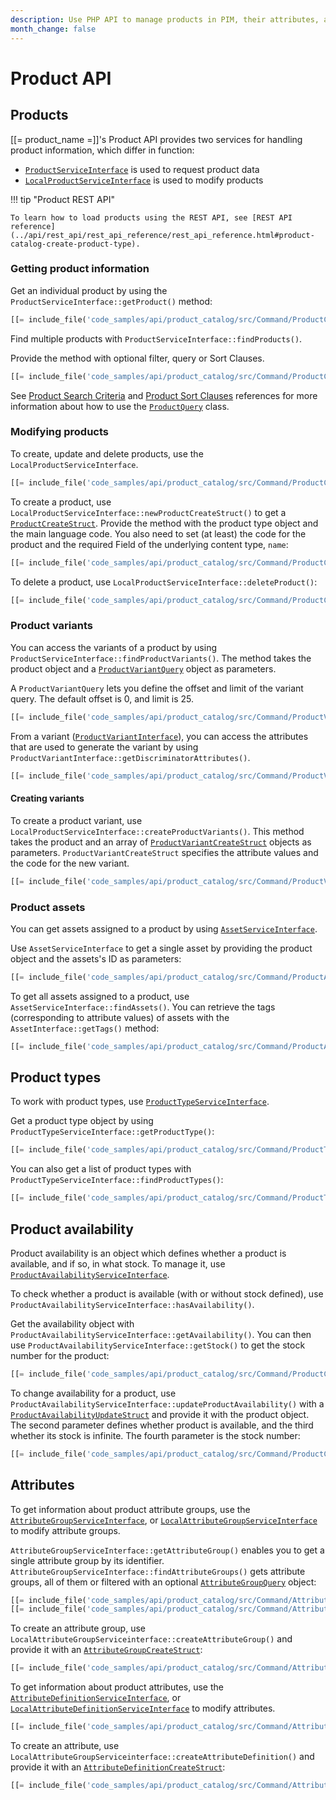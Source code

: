 ```yaml
---
description: Use PHP API to manage products in PIM, their attributes, availability and prices.
month_change: false
---
```


# Product API

## Products

[[= product_name =]]'s Product API provides two services for handling product information, which differ in function:

- [`ProductServiceInterface`](../api/php_api/php_api_reference/classes/Ibexa-Contracts-ProductCatalog-ProductServiceInterface.html) is used to request product data
- [`LocalProductServiceInterface`](../api/php_api/php_api_reference/classes/Ibexa-Contracts-ProductCatalog-Local-LocalProductServiceInterface.html) is used to modify products

!!! tip "Product REST API"

    To learn how to load products using the REST API, see [REST API reference](../api/rest_api/rest_api_reference/rest_api_reference.html#product-catalog-create-product-type).

### Getting product information

Get an individual product by using the `ProductServiceInterface::getProduct()` method:

``` php
[[= include_file('code_samples/api/product_catalog/src/Command/ProductCommand.php', 68, 71) =]]
```

Find multiple products with `ProductServiceInterface::findProducts()`.

Provide the method with optional filter, query or Sort Clauses.

``` php
[[= include_file('code_samples/api/product_catalog/src/Command/ProductCommand.php', 72, 82) =]]
```

See [Product Search Criteria](product_search_criteria.md) and [Product Sort Clauses](product_sort_clauses.md) references for more information about how to use the [`ProductQuery`](../api/php_api/php_api_reference/classes/Ibexa-Contracts-ProductCatalog-Values-Product-ProductQuery.html) class.

### Modifying products

To create, update and delete products, use the `LocalProductServiceInterface`.

``` php
[[= include_file('code_samples/api/product_catalog/src/Command/ProductCommand.php', 93, 97) =]]
```

To create a product, use `LocalProductServiceInterface::newProductCreateStruct()` to get a [`ProductCreateStruct`](../api/php_api/php_api_reference/classes/Ibexa-Contracts-ProductCatalog-Local-Values-Product-ProductCreateStruct.html).
Provide the method with the product type object and the main language code.
You also need to set (at least) the code for the product and the required Field of the underlying content type, `name`:

``` php
[[= include_file('code_samples/api/product_catalog/src/Command/ProductCommand.php', 83, 90) =]]
```

To delete a product, use `LocalProductServiceInterface::deleteProduct()`:

``` php
[[= include_file('code_samples/api/product_catalog/src/Command/ProductCommand.php', 120, 121) =]]
```

### Product variants

You can access the variants of a product by using `ProductServiceInterface::findProductVariants()`.
The method takes the product object and a [`ProductVariantQuery`](../api/php_api/php_api_reference/classes/Ibexa-Contracts-ProductCatalog-Values-Product-ProductVariantQuery.html) object as parameters.

A `ProductVariantQuery` lets you define the offset and limit of the variant query.
The default offset is 0, and limit is 25.

``` php
[[= include_file('code_samples/api/product_catalog/src/Command/ProductVariantCommand.php', 57, 60) =]]
```

From a variant ([`ProductVariantInterface`](../api/php_api/php_api_reference/classes/Ibexa-Contracts-ProductCatalog-Values-ProductVariantInterface.html)), you can access the attributes that are used to generate the variant by using `ProductVariantInterface::getDiscriminatorAttributes()`.

``` php
[[= include_file('code_samples/api/product_catalog/src/Command/ProductVariantCommand.php', 61, 68) =]]
```

#### Creating variants

To create a product variant, use `LocalProductServiceInterface::createProductVariants()`.
This method takes the product and an array of [`ProductVariantCreateStruct`](../api/php_api/php_api_reference/classes/Ibexa-Contracts-ProductCatalog-Local-Values-Product-ProductVariantCreateStruct.html) objects as parameters.
`ProductVariantCreateStruct` specifies the attribute values and the code for the new variant.

``` php
[[= include_file('code_samples/api/product_catalog/src/Command/ProductVariantCommand.php', 70, 76) =]]
```

### Product assets

You can get assets assigned to a product by using [`AssetServiceInterface`](../api/php_api/php_api_reference/classes/Ibexa-Contracts-ProductCatalog-AssetServiceInterface.html).

Use `AssetServiceInterface` to get a single asset by providing the product object and the assets's ID as parameters:

``` php
[[= include_file('code_samples/api/product_catalog/src/Command/ProductAssetCommand.php', 54, 56) =]]
```

To get all assets assigned to a product, use `AssetServiceInterface::findAssets()`.
You can retrieve the tags (corresponding to attribute values) of assets with the `AssetInterface::getTags()` method:

``` php
[[= include_file('code_samples/api/product_catalog/src/Command/ProductAssetCommand.php', 57, 66) =]]
```

## Product types

To work with product types, use [`ProductTypeServiceInterface`](../api/php_api/php_api_reference/classes/Ibexa-Contracts-ProductCatalog-ProductTypeServiceInterface.html).

Get a product type object by using `ProductTypeServiceInterface::getProductType()`:

``` php
[[= include_file('code_samples/api/product_catalog/src/Command/ProductTypeCommand.php', 43, 44) =]]
```

You can also get a list of product types with `ProductTypeServiceInterface::findProductTypes()`:

``` php
[[= include_file('code_samples/api/product_catalog/src/Command/ProductTypeCommand.php', 47, 52) =]]
```

## Product availability

Product availability is an object which defines whether a product is available, and if so, in what stock.
To manage it, use [`ProductAvailabilityServiceInterface`](../api/php_api/php_api_reference/classes/Ibexa-Contracts-ProductCatalog-ProductAvailabilityServiceInterface.html).

To check whether a product is available (with or without stock defined), use `ProductAvailabilityServiceInterface::hasAvailability()`.

Get the availability object with `ProductAvailabilityServiceInterface::getAvailability()`.
You can then use `ProductAvailabilityServiceInterface::getStock()` to get the stock number for the product:

```php
[[= include_file('code_samples/api/product_catalog/src/Command/ProductCommand.php', 104, 109) =]]        }
```

To change availability for a product, use `ProductAvailabilityServiceInterface::updateProductAvailability()` with a [`ProductAvailabilityUpdateStruct`](../api/php_api/php_api_reference/classes/Ibexa-Contracts-ProductCatalog-Values-Availability-ProductAvailabilityUpdateStruct.html) and provide it with the product object.
The second parameter defines whether product is available, and the third whether its stock is infinite. The fourth parameter is the stock number:

``` php
[[= include_file('code_samples/api/product_catalog/src/Command/ProductCommand.php', 112, 115) =]]
```

## Attributes

To get information about product attribute groups, use the [`AttributeGroupServiceInterface`](../api/php_api/php_api_reference/classes/Ibexa-Contracts-ProductCatalog-AttributeGroupServiceInterface.html), or [`LocalAttributeGroupServiceInterface`](../api/php_api/php_api_reference/classes/Ibexa-Contracts-ProductCatalog-Local-LocalAttributeGroupServiceInterface.html) to modify attribute groups.

`AttributeGroupServiceInterface::getAttributeGroup()` enables you to get a single attribute group by its identifier.
`AttributeGroupServiceInterface::findAttributeGroups()` gets attribute groups, all of them or filtered with an optional [`AttributeGroupQuery`](../api/php_api/php_api_reference/classes/Ibexa-Contracts-ProductCatalog-Values-AttributeGroup-AttributeGroupQuery.html) object:

``` php
[[= include_file('code_samples/api/product_catalog/src/Command/AttributeCommand.php', 71, 72) =]]
[[= include_file('code_samples/api/product_catalog/src/Command/AttributeCommand.php', 92, 97) =]]
```

To create an attribute group, use `LocalAttributeGroupServiceinterface::createAttributeGroup()` and provide it with an [`AttributeGroupCreateStruct`](../api/php_api/php_api_reference/classes/Ibexa-Contracts-ProductCatalog-Local-Values-AttributeGroup-AttributeGroupCreateStruct.html):

``` php
[[= include_file('code_samples/api/product_catalog/src/Command/AttributeCommand.php', 66, 70) =]]
```

To get information about product attributes, use the [`AttributeDefinitionServiceInterface`](../api/php_api/php_api_reference/classes/Ibexa-Contracts-ProductCatalog-AttributeDefinitionServiceInterface.html), or [`LocalAttributeDefinitionServiceInterface`](../api/php_api/php_api_reference/classes/Ibexa-Contracts-ProductCatalog-Local-LocalAttributeDefinitionServiceInterface.html) to modify attributes.

``` php
[[= include_file('code_samples/api/product_catalog/src/Command/AttributeCommand.php', 78, 80) =]]
```

To create an attribute, use `LocalAttributeGroupServiceinterface::createAttributeDefinition()` and provide it with an [`AttributeDefinitionCreateStruct`](../api/php_api/php_api_reference/classes/Ibexa-Contracts-ProductCatalog-Local-Values-AttributeDefinition-AttributeDefinitionCreateStruct.html):

``` php
[[= include_file('code_samples/api/product_catalog/src/Command/AttributeCommand.php', 83, 89) =]]
```
